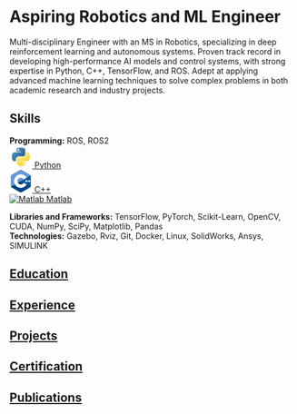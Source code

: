 # Aspiring Robotics and ML Engineer
Multi-disciplinary Engineer with an MS in Robotics, specializing in deep reinforcement learning and autonomous systems. Proven track record in developing high-performance AI models and control systems, with strong expertise in Python, C++, TensorFlow, and ROS. Adept at applying advanced machine learning techniques to solve complex problems in both academic research and industry projects.

## Skills
**Programming:** ROS, ROS2 <br>
<a href="https://www.python.org" target="_blank" rel="noreferrer"> <img src="https://raw.githubusercontent.com/devicons/devicon/master/icons/python/python-original.svg" alt="Python" width="40" height="40" title="Python">
</a> [Python]("https://www.python.org") <br>
<a href="https://cplusplus.com/" target="_blank" rel="noreferrer"> <img src="https://raw.githubusercontent.com/devicons/devicon/master/icons/cplusplus/cplusplus-original.svg" alt="cplusplus" width="40" height="40" title="C++">
</a> [C++]("https://cplusplus.com/") <br>
<a href="https://www.mathworks.com/" target="_blank" rel="noreferrer"> <img src="https://upload.wikimedia.org/wikipedia/commons/2/21/Matlab_Logo.png" alt="Matlab" width="40" height="40" title="Matlab"> </a> [Matlab]("[https://www.python.org](https://www.mathworks.com/)") <br>

**Libraries and Frameworks:** TensorFlow, PyTorch, Scikit-Learn, OpenCV, CUDA, NumPy, SciPy, Matplotlib, Pandas <br>
**Technologies:** Gazebo, Rviz, Git, Docker, Linux, SolidWorks, Ansys, SIMULINK

## [Education](Education.md) <br>
## [Experience](Experience.md) <br>
## [Projects](Projects.md)
## [Certification](Certifications.md)
## [Publications](Publications.md)

